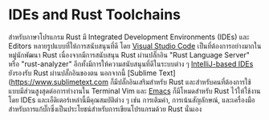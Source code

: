 # IDEs and Rust Toolchains

สำหรับภาษาโปรแกรม Rust มี Integrated Development Environments (IDEs) และ Editors หลายรูปแบบที่ให้การสนับสนุนที่ดี โดย  [Visual Studio Code](https://code.visualstudio.com) เป็นที่ต้องการอย่างมากในหมู่นักพัฒนา Rust เนื่องจากมีการสนับสนุน Rust ผ่านปลั๊กอิน "Rust Language Server" หรือ "rust-analyzer" อีกทั้งมีการให้ความสนับสนุนที่ดีในระบบต่าง ๆ [IntelliJ-based IDEs](https://www.jetbrains.com/idea/) ยังรองรับ Rust ผ่านปลั๊กอินของตน นอกจากนี้ [Sublime Text](https://www.sublimetext.com ก็มีปลั๊กอินเสริมสำหรับ Rust และสำหรับคนที่ต้องการใช้แบบมีส่วนสูงสุดต่อการทำงานใน Terminal Vim และ [Emacs](https://www.gnu.org/software/emacs/) ก็มีโหมดสำหรับ Rust ไว้ให้ใช้งาน โดย IDEs และเอ็ดิเตอร์เหล่านี้มีคุณสมบัติต่าง ๆ เช่น การเติมคำ, การเน้นสัญลักษณ์, และเครื่องมือสำหรับการแก้บั๊กซึ่งเป็นประโยชน์สำหรับการเขียนโปรแกรมด้วย Rust นั่นเอง







